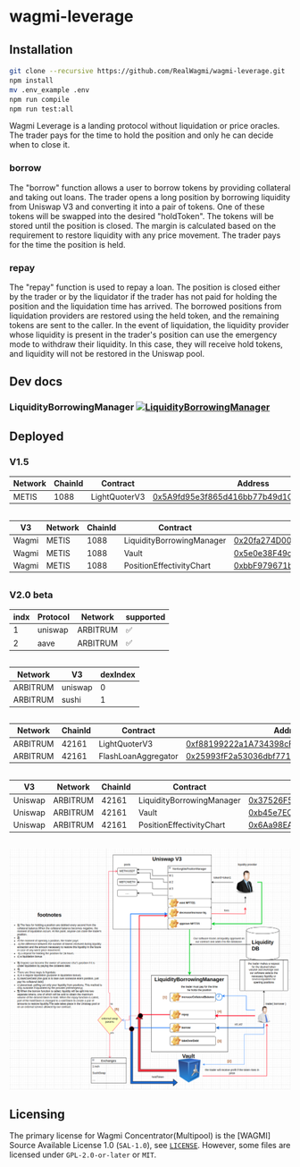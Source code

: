 # wagmi-leverage

## Installation
```bash
git clone --recursive https://github.com/RealWagmi/wagmi-leverage.git
npm install
mv .env_example .env
npm run compile
npm run test:all
```


Wagmi Leverage is a landing protocol without liquidation or price oracles. The trader pays for the time to hold the position and only he can decide when to close it.

### borrow

The "borrow" function allows a user to borrow tokens by providing collateral and taking out loans.
The trader opens a long position by borrowing liquidity from Uniswap V3 and converting it into a pair of tokens. One of these tokens will be swapped into the desired "holdToken". The tokens will be stored until the position is closed. The margin is calculated based on the requirement to restore liquidity with any price movement. The trader pays for the time the position is held.

### repay

The "repay" function is used to repay a loan. The position is closed either by the trader or by the liquidator if the trader has not paid for holding the position and the liquidation time has arrived. The borrowed positions from liquidation providers are restored using the held token, and the remaining tokens are sent to the caller. In the event of liquidation, the liquidity provider whose liquidity is present in the trader's position can use the emergency mode to withdraw their liquidity. In this case, they will receive hold tokens, and liquidity will not be restored in the Uniswap pool.


## Dev docs
### LiquidityBorrowingManager [![LiquidityBorrowingManager](https://img.shields.io/badge/docs-%F0%9F%93%84-yellow)](./docs/LiquidityBorrowingManager.md)

## Deployed

### V1.5

| Network | ChainId | Contract | Address |
|------| ------- | -----| -----|
| METIS | 1088 | LightQuoterV3 | [0x5A9fd95e3f865d416bb77b49d1Cca8109FcAbfE5](https://explorer.metis.io/address/0x5A9fd95e3f865d416bb77b49d1Cca8109FcAbfE5) |

##



| V3 | Network | ChainId | Contract | Address |
|------|------| ------- | -----| -----|
| Wagmi | METIS | 1088 | LiquidityBorrowingManager | [0x20fa274D00fF4917A13cD464FDbB200475B6EaBd](https://explorer.metis.io/address/0x20fa274D00fF4917A13cD464FDbB200475B6EaBd) |
| Wagmi | METIS | 1088 | Vault| [0x5e0e38F49c89D2535D12459a3Cab40dB6D2f7fC9](https://explorer.metis.io/address/0x5e0e38F49c89D2535D12459a3Cab40dB6D2f7fC9) |
| Wagmi | METIS | 1088 | PositionEffectivityChart| [0xbbF979671b95fB27Ab19d817Fc41E6F51D4a9Bf9](https://explorer.metis.io/address/0xbbF979671b95fB27Ab19d817Fc41E6F51D4a9Bf9) |

##

### V2.0 beta

| indx | Protocol | Network | supported |
|------| ------- | -----| -----|
| 1 | uniswap | ARBITRUM | ✅ |
| 2 | aave | ARBITRUM | ✅ |

##

| Network | V3 | dexIndex |
|------| ------- | -----|
| ARBITRUM | uniswap | 0 |
| ARBITRUM | sushi | 1 |

##

| Network | ChainId | Contract | Address |
|------| ------- | -----| -----|
| ARBITRUM | 42161 | LightQuoterV3 | [0xf88199222a1A734398cF55469Ba19B21d70BA4c7](https://arbiscan.io/address/0xf88199222a1A734398cF55469Ba19B21d70BA4c7) |
| ARBITRUM | 42161 | FlashLoanAggregator | [0x25993fF2a53036dbf771CC3B5218165dB795456b](https://arbiscan.io/address/0x25993fF2a53036dbf771CC3B5218165dB795456b) |
##

| V3 | Network | ChainId | Contract | Address |
|------|------| ------- | -----| -----|
| Uniswap | ARBITRUM | 42161 | LiquidityBorrowingManager | [0x37526F5302A47f6527bE7Eea62B131A773979151](https://arbiscan.io/address/0x37526F5302A47f6527bE7Eea62B131A773979151) |
| Uniswap | ARBITRUM | 42161 | Vault| [0xb45e7ECD9310cCe1f21c2993BdC29498A862Fa5E](https://arbiscan.io/address/0xb45e7ECD9310cCe1f21c2993BdC29498A862Fa5E) |
| Uniswap | ARBITRUM | 42161 | PositionEffectivityChart| [0x6Aa98EAD889D8B78C8E369D5139Abd4A720eBE89](https://arbiscan.io/address/0x6Aa98EAD889D8B78C8E369D5139Abd4A720eBE89) |


##

![](1.png "Title")

## Licensing

The primary license for Wagmi Concentrator(Multipool) is the [WAGMI] Source Available License 1.0 (`SAL-1.0`), see [`LICENSE`](./LICENSE.md). However, some files are licensed under `GPL-2.0-or-later` or `MIT`.